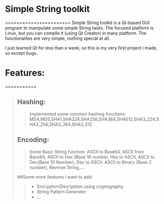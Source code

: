 # Simple String toolkit
=======================
Simple String toolkit is a Qt-based GUI program to manipulate some simple String tasks. The focused platform is Linux, but you can compile it (using Qt Creator) in many platform. The functionalites are very simple, nothing special at all.

I just learned Qt for less than a week, so this is my very first project i made, so except bugs.

# Features:
===========
> ## Hashing:
>> Implemented some common hashing functions: MD4,MD5,SHA1,SHA224,SHA256,SHA384,SHA512,SHA3_224,SHA3_256,SHA3_384,SHA3_512
>
> ## Encoding:
>> Some Basic String function: ASCII to Base64, ASCII from Base64, ASCII to Hex (Base 16 number, Hex to ASCII, ASCII to Dec(Base 10 Number), Dec to ASCII, ASCII to Binary (Base 2 number), Reverse String,....
>
> ##Some more features i want to add:
>> - Encryption/Decryption using cryptography
>> - String Pattern Generator
>> - ...
